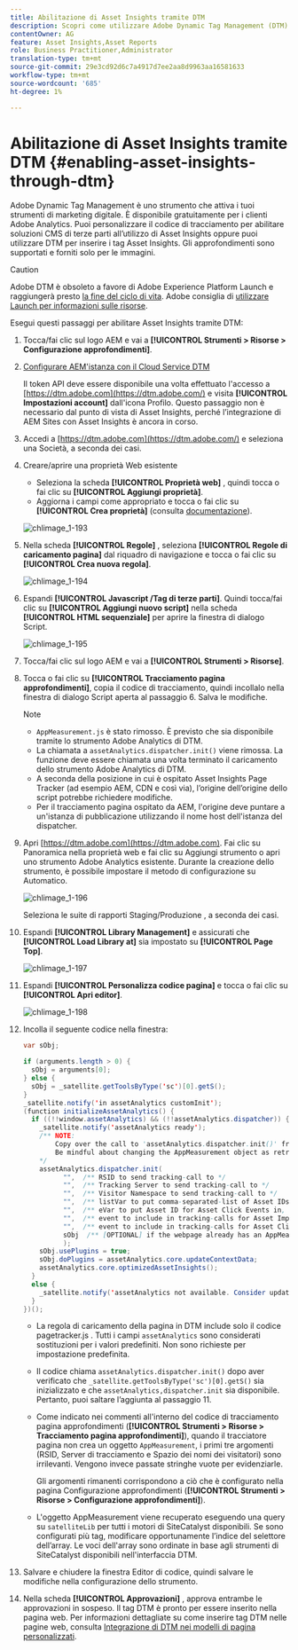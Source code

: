 ```yaml
---
title: Abilitazione di Asset Insights tramite DTM
description: Scopri come utilizzare Adobe Dynamic Tag Management (DTM) per abilitare Asset Insights.
contentOwner: AG
feature: Asset Insights,Asset Reports
role: Business Practitioner,Administrator
translation-type: tm+mt
source-git-commit: 29e3cd92d6c7a4917d7ee2aa8d9963aa16581633
workflow-type: tm+mt
source-wordcount: '685'
ht-degree: 1%

---
```



# Abilitazione di Asset Insights tramite DTM {#enabling-asset-insights-through-dtm}

Adobe Dynamic Tag Management è uno strumento che attiva i tuoi strumenti di marketing digitale. È disponibile gratuitamente per i clienti Adobe Analytics. Puoi personalizzare il codice di tracciamento per abilitare soluzioni CMS di terze parti all’utilizzo di Asset Insights oppure puoi utilizzare DTM per inserire i tag Asset Insights. Gli approfondimenti sono supportati e forniti solo per le immagini.

>[!CAUTION]
>
>Adobe DTM è obsoleto a favore di Adobe Experience Platform Launch e raggiungerà presto [la fine del ciclo di vita](https://medium.com/launch-by-adobe/dtm-plans-for-a-sunset-3c6aab003a6f). Adobe consiglia di [utilizzare Launch per informazioni sulle risorse](https://experienceleague.adobe.com/docs/experience-manager-learn/assets/advanced/asset-insights-launch-tutorial.html).

Esegui questi passaggi per abilitare Asset Insights tramite DTM:

1. Tocca/fai clic sul logo AEM e vai a **[!UICONTROL Strumenti > Risorse > Configurazione approfondimenti]**.
1. [Configurare AEM&#39;istanza con il Cloud Service DTM](../sites-administering/dtm.md)

   Il token API deve essere disponibile una volta effettuato l&#39;accesso a [https://dtm.adobe.com](https://dtm.adobe.com/) e visita **[!UICONTROL Impostazioni account]** dall&#39;icona Profilo. Questo passaggio non è necessario dal punto di vista di Asset Insights, perché l’integrazione di AEM Sites con Asset Insights è ancora in corso.

1. Accedi a [https://dtm.adobe.com](https://dtm.adobe.com/) e seleziona una Società, a seconda dei casi.
1. Creare/aprire una proprietà Web esistente

   * Seleziona la scheda **[!UICONTROL Proprietà web]** , quindi tocca o fai clic su **[!UICONTROL Aggiungi proprietà]**.
   * Aggiorna i campi come appropriato e tocca o fai clic su **[!UICONTROL Crea proprietà]** (consulta [documentazione](https://helpx.adobe.com/experience-manager/using/dtm.html)).

   ![chlimage_1-193](assets/chlimage_1-193.png)

1. Nella scheda **[!UICONTROL Regole]** , seleziona **[!UICONTROL Regole di caricamento pagina]** dal riquadro di navigazione e tocca o fai clic su **[!UICONTROL Crea nuova regola]**.

   ![chlimage_1-194](assets/chlimage_1-194.png)

1. Espandi **[!UICONTROL Javascript /Tag di terze parti]**. Quindi tocca/fai clic su **[!UICONTROL Aggiungi nuovo script]** nella scheda **[!UICONTROL HTML sequenziale]** per aprire la finestra di dialogo Script.

   ![chlimage_1-195](assets/chlimage_1-195.png)

1. Tocca/fai clic sul logo AEM e vai a **[!UICONTROL Strumenti > Risorse]**.
1. Tocca o fai clic su **[!UICONTROL Tracciamento pagina approfondimenti]**, copia il codice di tracciamento, quindi incollalo nella finestra di dialogo Script aperta al passaggio 6. Salva le modifiche.

   >[!NOTE]
   >
   >* `AppMeasurement.js` è stato rimosso. È previsto che sia disponibile tramite lo strumento Adobe Analytics di DTM.
   >* La chiamata a `assetAnalytics.dispatcher.init()` viene rimossa. La funzione deve essere chiamata una volta terminato il caricamento dello strumento Adobe Analytics di DTM.
   >* A seconda della posizione in cui è ospitato Asset Insights Page Tracker (ad esempio AEM, CDN e così via), l’origine dell’origine dello script potrebbe richiedere modifiche.
   >* Per il tracciamento pagina ospitato da AEM, l&#39;origine deve puntare a un&#39;istanza di pubblicazione utilizzando il nome host dell&#39;istanza del dispatcher.


1. Apri [https://dtm.adobe.com](https://dtm.adobe.com). Fai clic su Panoramica nella proprietà web e fai clic su Aggiungi strumento o apri uno strumento Adobe Analytics esistente. Durante la creazione dello strumento, è possibile impostare il metodo di configurazione su Automatico.

   ![chlimage_1-196](assets/chlimage_1-196.png)

   Seleziona le suite di rapporti Staging/Produzione , a seconda dei casi.

1. Espandi **[!UICONTROL Library Management]** e assicurati che **[!UICONTROL Load Library at]** sia impostato su **[!UICONTROL Page Top]**.

   ![chlimage_1-197](assets/chlimage_1-197.png)

1. Espandi **[!UICONTROL Personalizza codice pagina]** e tocca o fai clic su **[!UICONTROL Apri editor]**.

   ![chlimage_1-198](assets/chlimage_1-198.png)

1. Incolla il seguente codice nella finestra:

   ```java
   var sObj;
   
   if (arguments.length > 0) {
     sObj = arguments[0];
   } else {
     sObj = _satellite.getToolsByType('sc')[0].getS();
   }
   _satellite.notify('in assetAnalytics customInit');
   (function initializeAssetAnalytics() {
     if ((!!window.assetAnalytics) && (!!assetAnalytics.dispatcher)) {
       _satellite.notify('assetAnalytics ready');
       /** NOTE:
           Copy over the call to 'assetAnalytics.dispatcher.init()' from Assets Pagetracker
           Be mindful about changing the AppMeasurement object as retrieved above.
       */
       assetAnalytics.dispatcher.init(
             "",  /** RSID to send tracking-call to */
             "",  /** Tracking Server to send tracking-call to */
             "",  /** Visitor Namespace to send tracking-call to */
             "",  /** listVar to put comma-separated-list of Asset IDs for Asset Impression Events in tracking-call, e.g. 'listVar1' */
             "",  /** eVar to put Asset ID for Asset Click Events in, e.g. 'eVar3' */
             "",  /** event to include in tracking-calls for Asset Impression Events, e.g. 'event8' */
             "",  /** event to include in tracking-calls for Asset Click Events, e.g. 'event7' */
             sObj  /** [OPTIONAL] if the webpage already has an AppMeasurement object, please include the object here. If unspecified, Pagetracker Core shall create its own AppMeasurement object */
             );
       sObj.usePlugins = true;
       sObj.doPlugins = assetAnalytics.core.updateContextData;
       assetAnalytics.core.optimizedAssetInsights();
     }
     else {
       _satellite.notify('assetAnalytics not available. Consider updating the Custom Page Code', 4);
     }
   })();
   ```

   * La regola di caricamento della pagina in DTM include solo il codice pagetracker.js . Tutti i campi `assetAnalytics` sono considerati sostituzioni per i valori predefiniti. Non sono richieste per impostazione predefinita.
   * Il codice chiama `assetAnalytics.dispatcher.init()` dopo aver verificato che `_satellite.getToolsByType('sc')[0].getS()` sia inizializzato e che `assetAnalytics,dispatcher.init` sia disponibile. Pertanto, puoi saltare l’aggiunta al passaggio 11.
   * Come indicato nei commenti all&#39;interno del codice di tracciamento pagina approfondimenti (**[!UICONTROL Strumenti > Risorse > Tracciamento pagina approfondimenti]**), quando il tracciatore pagina non crea un oggetto `AppMeasurement`, i primi tre argomenti (RSID, Server di tracciamento e Spazio dei nomi dei visitatori) sono irrilevanti. Vengono invece passate stringhe vuote per evidenziarle.

      Gli argomenti rimanenti corrispondono a ciò che è configurato nella pagina Configurazione approfondimenti (**[!UICONTROL Strumenti > Risorse > Configurazione approfondimenti]**).

   * L&#39;oggetto AppMeasurement viene recuperato eseguendo una query su `satelliteLib` per tutti i motori di SiteCatalyst disponibili. Se sono configurati più tag, modificare opportunamente l’indice del selettore dell’array. Le voci dell&#39;array sono ordinate in base agli strumenti di SiteCatalyst disponibili nell&#39;interfaccia DTM.

1. Salvare e chiudere la finestra Editor di codice, quindi salvare le modifiche nella configurazione dello strumento.
1. Nella scheda **[!UICONTROL Approvazioni]** , approva entrambe le approvazioni in sospeso. Il tag DTM è pronto per essere inserito nella pagina web. Per informazioni dettagliate su come inserire tag DTM nelle pagine web, consulta [Integrazione di DTM nei modelli di pagina personalizzati](https://blogs.adobe.com/experiencedelivers/experience-management/integrating-dtm-custom-aem6-page-template/).
